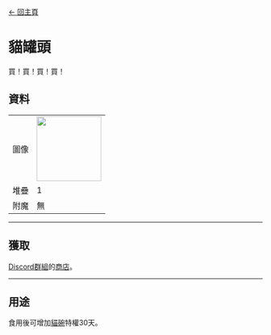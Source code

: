 [← 回主頁](../)
# 貓罐頭
買！買！買！買！

## 資料
<table>
    <tr><td align="end">圖像</td><td><img src="https://i.imgur.com/wxw402A.png" width="128"/></td></tr>
    <tr><td align="end">堆疊</td><td>1</td></tr>
    <tr><td align="end">附魔</td><td>無</td></tr>
</table>

---

## 獲取
[Discord群組](../feature/discord_server.md)的[商店](https://discord.com/channels/799977829805981716/1048223592342622289)。

---

## 用途
食用後可增加[貓碗](../feature/cat_bowl.md)特權30天。